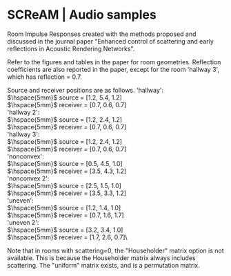 # SCReAM | Audio samples

Room Impulse Responses created with the methods proposed and discussed in the journal paper "Enhanced control of scattering and early reflections in Acoustic Rendering Networks".

Refer to the figures and tables in the paper for room geometries.
Reflection coefficients are also reported in the paper, except for the room 'hallway 3', which has reflection = 0.7.

Source and receiver positions are as follows.
'hallway':\
 $\hspace{5mm}$       source = [1.2, 5.4, 1.2]\
 $\hspace{5mm}$       receiver = [0.7, 0.6, 0.7]\
'hallway 2':\
 $\hspace{5mm}$       source = [1.2, 2.4, 1.2]\
 $\hspace{5mm}$       receiver = [0.7, 0.6, 0.7]\
'hallway 3':\
$\hspace{5mm}$        source = [1.2, 2.4, 1.2]\
$\hspace{5mm}$        receiver = [0.7, 0.6, 0.7]\
'nonconvex':\
$\hspace{5mm}$        source = [0.5, 4.5, 1.0]\
$\hspace{5mm}$        receiver = [3.5, 4.3, 1.2]\
'nonconvex 2':\
$\hspace{5mm}$        source = [2.5, 1.5, 1.0]\
$\hspace{5mm}$        receiver = [3.5, 3.3, 1.2]\
'uneven':\
$\hspace{5mm}$        source = [1.2, 1.4, 1.0]\
$\hspace{5mm}$        receiver = [0.7, 1.6, 1.7]\
'uneven 2':\
$\hspace{5mm}$        source = [3.2, 3.4, 1.0]\
$\hspace{5mm}$        receiver = [1.7, 2.6, 0.7]\

Note that in rooms with scattering=0, the "Householder" matrix option is not available.
This is because the Householder matrix always includes scattering.
The "uniform" matrix exists, and is a permutation matrix.
